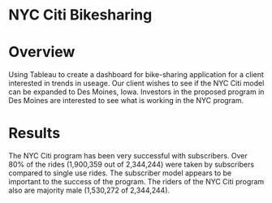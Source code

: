 # NYC Citi Bikesharing

# Overview
Using Tableau to create a dashboard for bike-sharing application for a client interested in trends in useage.  Our client wishes to see if the NYC Citi model can be expanded to Des Moines, Iowa. Investors in the proposed program in Des Moines are interested to see what is working in the NYC program. 

# Results

The NYC Citi program has been very successful with subscribers.  Over 80% of the rides (1,900,359 out of 2,344,244) were taken by subscribers compared to single use rides.  The subscriber model appears to be important to the success of the program.  The riders of the NYC Citi program also are majority male (1,530,272 of 2,344,244). 





